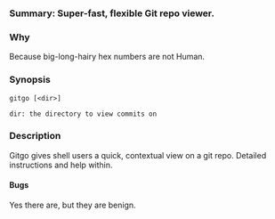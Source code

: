 ### Summary: Super-fast, flexible Git repo viewer.

### Why
Because big-long-hairy hex numbers are not Human.

### Synopsis
```
gitgo [<dir>]

dir: the directory to view commits on
```

### Description

Gitgo gives shell users a quick, contextual view on a git repo.  Detailed instructions
and help within.

#### Bugs

Yes there are, but they are benign.
